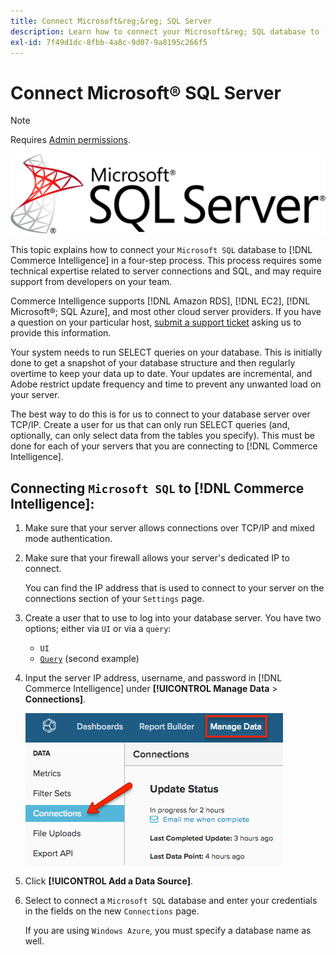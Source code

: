 ```yaml
---
title: Connect Microsoft&reg;&reg; SQL Server
description: Learn how to connect your Microsoft&reg; SQL database to [!DNL Commerce Intelligence] in a four-step process.
exl-id: 7f49d1dc-8fbb-4a8c-9d07-9a8195c266f5
---
```

# Connect Microsoft&reg; SQL Server

>[!NOTE]
>
>Requires [Admin permissions](../../../administrator/user-management/user-management.md).

![](../../../assets/MicrosoftSQLServer-logo.png)

This topic explains how to connect your `Microsoft SQL` database to [!DNL Commerce Intelligence] in a four-step process. This process requires some technical expertise related to server connections and SQL, and may require support from developers on your team.

Commerce Intelligence supports [!DNL Amazon RDS], [!DNL EC2], [!DNL Microsoft&reg;; SQL Azure], and most other cloud server providers. If you have a question on your particular host, [submit a support ticket](../../../guide-overview.md) asking us to provide this information.

Your system needs to run SELECT queries on your database. This is initially done to get a snapshot of your database structure and then regularly overtime to keep your data up to date. Your updates are incremental, and Adobe restrict update frequency and time to prevent any unwanted load on your server.

The best way to do this is for us to connect to your database server over TCP/IP. Create a user for us that can only run SELECT queries (and, optionally, can only select data from the tables you specify). This must be done for each of your servers that you are connecting to [!DNL Commerce Intelligence].

## Connecting `Microsoft SQL` to [!DNL Commerce Intelligence]:

1. Make sure that your server allows connections over TCP/IP and mixed mode authentication.

1. Make sure that your firewall allows your server's dedicated IP to connect.

   You can find the IP address that is used to connect to your server on the connections section of your `Settings` page.

1. Create a user that to use to log into your database server. You have two options; either via `UI` or via a `query`:
    * `UI`
    * [`Query`](http://sqlserverplanet.com/security/add-user) (second example)

1. Input the server IP address, username, and password in [!DNL Commerce Intelligence] under **[!UICONTROL Manage Data** > **Connections]**.

    ![](../../../assets/manage-data-connections.png)

1. Click **[!UICONTROL Add a Data Source]**.

1. Select to connect a `Microsoft SQL` database and enter your credentials in the fields on the new `Connections` page.

   If you are using `Windows Azure`, you must specify a database name as well.
